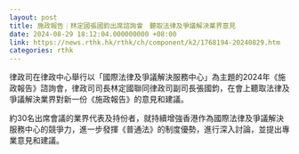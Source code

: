 ```yaml
---
layout: post
title: 施政報告｜林定國張國鈞出席諮詢會　聽取法律及爭議解決業界意見
date: 2024-08-29 18:12:04.000000000 +08:00
link: https://news.rthk.hk/rthk/ch/component/k2/1768194-20240829.htm
categories: rthk
---
```


律政司在律政中心舉行以「國際法律及爭議解決服務中心」為主題的2024年《施政報告》諮詢會，律政司司長林定國聯同律政司副司長張國鈞，在會上聽取法律及爭議解決業界對新一份《施政報告》的意見和建議。

約30名出席會議的業界代表及持份者，就持續增強香港作為國際法律及爭議解決服務中心的競爭力，進一步發揮《普通法》的制度優勢，進行深入討論，並提出專業意見和建議。
